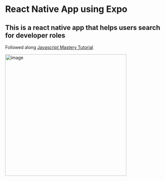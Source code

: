 # React Native App using Expo


## This is a react native app that helps users search for developer roles


Followed along [Javascript Mastery Tutorial](https://www.youtube.com/watch?v=mJ3bGvy0WAY)


<img width="390" alt="image" src="https://github.com/uxmauro/react-native-expo-job-board/assets/77753281/53da7fd8-87c8-4685-b688-d2c253a9cbd1">
